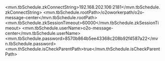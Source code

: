 <bean id="scheduleManagerFactory" class="com.taobao.pamirs.schedule.strategy.TBScheduleManagerFactory"
      init-method="init">
    <property name="zkConfig">
        <map>
            <entry key="zkConnectString" value="${mvn.tbSchedule.zkConnectString}" />
            <entry key="rootPath" value="${mvn.tbSchedule.rootPath}" />
            <entry key="zkSessionTimeout" value="${mvn.tbSchedule.zkSessionTimeout}" />
            <entry key="userName" value="${mvn.tbSchedule.userName}" />
            <entry key="password" value="${mvn.tbSchedule.password}" />
            <entry key="isCheckParentPath" value="${mvn.thSchedule.isCheckParentPath}" />
        </map>
    </property>
</bean>


<!-- tbSchedule maven profile参数 -->
<mvn.tbSchedule.zkConnectString>192.168.202.106:2181</mvn.tbSchedule.zkConnectString>
<mvn.tbSchedule.rootPath>/o2oworkerpath/o2o-message-center</mvn.tbSchedule.rootPath>
<mvn.tbSchedule.zkSessionTimeout>60000</mvn.tbSchedule.zkSessionTimeout>
<mvn.tbSchedule.userName>o2o-message-center</mvn.tbSchedule.userName>
<mvn.tbSchedule.password>8570b864b5ee43368c208b92f4587a22</mvn.tbSchedule.password>
<mvn.thSchedule.isCheckParentPath>true</mvn.thSchedule.isCheckParentPath>



